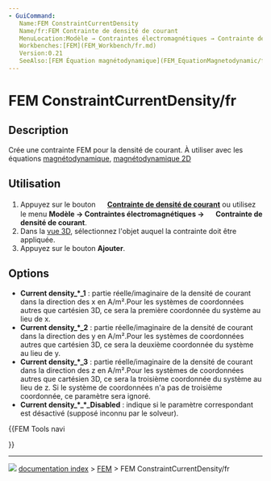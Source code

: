 ```yaml
---
- GuiCommand:
   Name:FEM ConstraintCurrentDensity
   Name/fr:FEM Contrainte de densité de courant
   MenuLocation:Modèle → Contraintes électromagnétiques → Contrainte de densité de courant
   Workbenches:[FEM](FEM_Workbench/fr.md)
   Version:0.21
   SeeAlso:[FEM Équation magnétodynamique](FEM_EquationMagnetodynamic/fr.md), [FEM Équation magnétodynamique 2D](FEM_EquationMagnetodynamic2D/fr.md)
---
```


# FEM ConstraintCurrentDensity/fr

## Description

Crée une contrainte FEM pour la densité de courant. À utiliser avec les équations [magnétodynamique](FEM_EquationMagnetodynamic/fr.md), [magnétodynamique 2D](FEM_EquationMagnetodynamic2D/fr.md)



## Utilisation

1.  Appuyez sur le bouton **<img src="images/FEM_ConstraintCurrentDensity.svg" width=16px> [Contrainte de densité de courant](FEM_ConstraintCurrentDensity/fr.md)** ou utilisez le menu **Modèle → Contraintes électromagnétiques → <img src="images/FEM_ConstraintCurrentDensity.svg" width=16px> Contrainte de densité de courant**.
2.  Dans la [vue 3D](3D_view/fr.md), sélectionnez l\'objet auquel la contrainte doit être appliquée.
3.  Appuyez sur le bouton **Ajouter**.

## Options

-   **Current density\_\*\_1** : partie réelle/imaginaire de la densité de courant dans la direction des x en A/m².Pour les systèmes de coordonnées autres que cartésien 3D, ce sera la première coordonnée du système au lieu de x.
-   **Current density\_\*\_2** : partie réelle/imaginaire de la densité de courant dans la direction des y en A/m².Pour les systèmes de coordonnées autres que cartésien 3D, ce sera la deuxième coordonnée du système au lieu de y.
-   **Current density\_\*\_3** : partie réelle/imaginaire de la densité de courant dans la direction des z en A/m².Pour les systèmes de coordonnées autres que cartésien 3D, ce sera la troisième coordonnée du système au lieu de z. Si le système de coordonnées n\'a pas de troisième coordonnée, ce paramètre sera ignoré.
-   **Current density\_\*\_\*\_Disabled** : indique si le paramètre correspondant est désactivé (supposé inconnu par le solveur).





{{FEM Tools navi

}}



---
![](images/Button_right.svg) [documentation index](../README.md) > [FEM](Category_FEM.md) > FEM ConstraintCurrentDensity/fr
